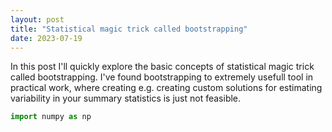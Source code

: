 ```yaml
---
layout: post
title: "Statistical magic trick called bootstrapping"
date: 2023-07-19
---
```

In this post I'll quickly explore the basic concepts of statistical magic trick called bootstrapping. I've found bootstrapping to extremely usefull tool in
practical work, where creating e.g. creating custom solutions for estimating variability in your summary statistics is just not feasible.

```python
import numpy as np

```